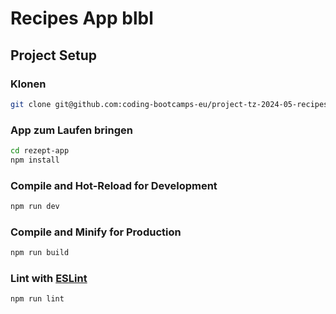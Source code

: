 # Recipes App blbl

## Project Setup

### Klonen
```sh
git clone git@github.com:coding-bootcamps-eu/project-tz-2024-05-recipes rezept-app
```

### App zum Laufen bringen
```sh
cd rezept-app
npm install
```

### Compile and Hot-Reload for Development

```sh
npm run dev
```

### Compile and Minify for Production

```sh
npm run build
```

### Lint with [ESLint](https://eslint.org/)

```sh
npm run lint
```
